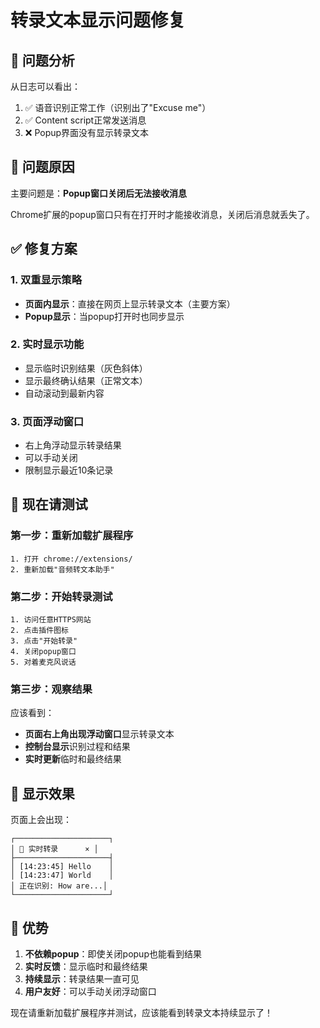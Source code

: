 # 转录文本显示问题修复

## 🎯 问题分析

从日志可以看出：
1. ✅ 语音识别正常工作（识别出了"Excuse me"）
2. ✅ Content script正常发送消息
3. ❌ Popup界面没有显示转录文本

## 🔧 问题原因

主要问题是：**Popup窗口关闭后无法接收消息**

Chrome扩展的popup窗口只有在打开时才能接收消息，关闭后消息就丢失了。

## ✅ 修复方案

### 1. 双重显示策略
- **页面内显示**：直接在网页上显示转录文本（主要方案）
- **Popup显示**：当popup打开时也同步显示

### 2. 实时显示功能
- 显示临时识别结果（灰色斜体）
- 显示最终确认结果（正常文本）
- 自动滚动到最新内容

### 3. 页面浮动窗口
- 右上角浮动显示转录结果
- 可以手动关闭
- 限制显示最近10条记录

## 🚀 现在请测试

### 第一步：重新加载扩展程序
```
1. 打开 chrome://extensions/
2. 重新加载"音频转文本助手"
```

### 第二步：开始转录测试
```
1. 访问任意HTTPS网站
2. 点击插件图标
3. 点击"开始转录"
4. 关闭popup窗口
5. 对着麦克风说话
```

### 第三步：观察结果
应该看到：
- **页面右上角出现浮动窗口**显示转录文本
- **控制台显示**识别过程和结果
- **实时更新**临时和最终结果

## 📱 显示效果

页面上会出现：
```
┌─────────────────────┐
│ 🎵 实时转录      × │
├─────────────────────┤
│ [14:23:45] Hello    │
│ [14:23:47] World    │
│ 正在识别: How are...│
└─────────────────────┘
```

## 🎯 优势

1. **不依赖popup**：即使关闭popup也能看到结果
2. **实时反馈**：显示临时和最终结果
3. **持续显示**：转录结果一直可见
4. **用户友好**：可以手动关闭浮动窗口

现在请重新加载扩展程序并测试，应该能看到转录文本持续显示了！
